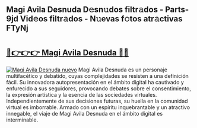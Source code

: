 ## Magi Avila Desnuda D𝚎sn𝚞dos filtr𝚊dos - Parts-9jd Vid𝚎os filtr𝚊dos - N𝚞evas f𝚘tos atr𝚊ctivas FTyNj

# <h2><a href="http://mbcnbg.tromn.icu/?c=Magi+Avila+Desnuda">🔗👉👉👉 Magi Avila Desnuda 🔗🔗</a></h2>

[![Magi Avila Desnuda nuevo](https://i.imgur.com/pEAQMta.gif)](http://mbcnbg.tromn.icu/?c=Magi+Avila+Desnuda)
Magi Avila Desnuda es un personaje multifacético y debatido, cuyas complejidades se resisten a una definición fácil.  Su innovadora autopresentación en el ámbito digital ha cautivado y enfurecido a sus seguidores, provocando debates sobre el consentimiento, la expresión artística y la esencia de las sociedades virtuales. Independientemente de sus decisiones futuras, su huella en la comunidad virtual es imborrable. Armado con un espíritu inquebrantable y un atractivo innegable, el viaje de Magi Avila Desnuda en el ámbito digital es interminable.
